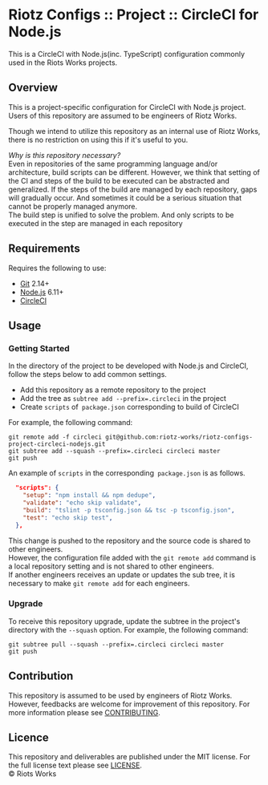 # Riotz Configs :: Project :: CircleCI for Node.js

This is a CircleCI with Node.js(inc. TypeScript) configuration commonly used in the Riots Works projects.


## Overview
This is a project-specific configuration for CircleCI with Node.js project.  
Users of this repository are assumed to be engineers of Riotz Works.  

Though we intend to utilize this repository as an internal use of Riotz Works, there is no restriction on using this if it's useful to you.  


*Why is this repository necessary?*  
Even in repositories of the same programming language and/or architecture, build scripts can be different.
However, we think that setting of the CI and steps of the build to be executed can be abstracted and generalized.
If the steps of the build are managed by each repository, gaps will gradually occur. And sometimes it could be a serious situation that cannot be properly managed anymore.  
The build step is unified to solve the problem. And only scripts to be executed in the step are managed in each repository  


## Requirements
Requires the following to use:
- [Git](https://git-scm.com/) 2.14+
- [Node.js](https://nodejs.org/) 6.11+
- [CircleCI](https://circleci.com/)


## Usage
### Getting Started
In the directory of the project to be developed with Node.js and CircleCI, follow the steps below to add common settings.
- Add this repository as a remote repository to the project
- Add the tree as `subtree add --prefix=.circleci` in the project
- Create `scripts` of` package.json` corresponding to build of CircleCI

For example, the following command:
```console
git remote add -f circleci git@github.com:riotz-works/riotz-configs-project-circleci-nodejs.git
git subtree add --squash --prefix=.circleci circleci master
git push
```

An example of `scripts` in the corresponding` package.json` is as follows.
```json
  "scripts": {
    "setup": "npm install && npm dedupe",
    "validate": "echo skip validate",
    "build": "tslint -p tsconfig.json && tsc -p tsconfig.json",
    "test": "echo skip test",
  },
```

This change is pushed to the repository and the source code is shared to other engineers.  
However, the configuration file added with the `git remote add` command is a local repository setting and is not shared to other engineers.  
If another engineers receives an update or updates the sub tree, it is necessary to make `git remote add` for each engineers.  


### Upgrade
To receive this repository upgrade, update the subtree in the project's directory with the `--squash` option.
For example, the following command:
```console
git subtree pull --squash --prefix=.circleci circleci master
git push
```


## Contribution
This repository is assumed to be used by engineers of Riotz Works.  
However, feedbacks are welcome for improvement of this repository. For more information please see [CONTRIBUTING](/.github/CONTRIBUTING.md).  


## Licence
This repository and deliverables are published under the MIT license. For the full license text please see [LICENSE](/LICENSE).  
© Riots Works  
